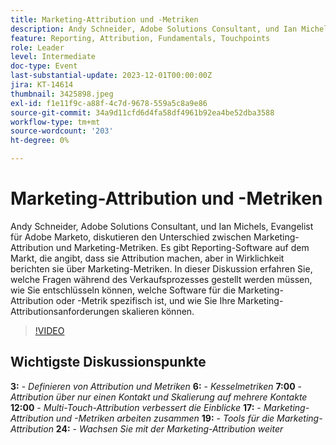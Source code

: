 ```yaml
---
title: Marketing-Attribution und -Metriken
description: Andy Schneider, Adobe Solutions Consultant, und Ian Michels, Evangelist für Adobe Marketo, diskutieren den Unterschied zwischen Marketing-Attribution und Marketing-Metriken. Es gibt Reporting-Software auf dem Markt, die angibt, dass sie Attribution machen, aber in Wirklichkeit berichten sie über Marketing-Metriken. In dieser Diskussion erfahren Sie, welche Fragen während des Verkaufsprozesses gestellt werden müssen, wie Sie entschlüsseln können, welche Software für die Marketing-Attribution oder -Metrik spezifisch ist, und wie Sie Ihre Marketing-Attributionsanforderungen skalieren können.
feature: Reporting, Attribution, Fundamentals, Touchpoints
role: Leader
level: Intermediate
doc-type: Event
last-substantial-update: 2023-12-01T00:00:00Z
jira: KT-14614
thumbnail: 3425898.jpeg
exl-id: f1e11f9c-a88f-4c7d-9678-559a5c8a9e86
source-git-commit: 34a9d11cfd6d4fa58df4961b92ea4be52dba3588
workflow-type: tm+mt
source-wordcount: '203'
ht-degree: 0%

---
```


# Marketing-Attribution und -Metriken

Andy Schneider, Adobe Solutions Consultant, und Ian Michels, Evangelist für Adobe Marketo, diskutieren den Unterschied zwischen Marketing-Attribution und Marketing-Metriken. Es gibt Reporting-Software auf dem Markt, die angibt, dass sie Attribution machen, aber in Wirklichkeit berichten sie über Marketing-Metriken. In dieser Diskussion erfahren Sie, welche Fragen während des Verkaufsprozesses gestellt werden müssen, wie Sie entschlüsseln können, welche Software für die Marketing-Attribution oder -Metrik spezifisch ist, und wie Sie Ihre Marketing-Attributionsanforderungen skalieren können.

>[!VIDEO](https://video.tv.adobe.com/v/3425898/?learn=on)

## Wichtigste Diskussionspunkte

**3:** - *Definieren von Attribution und Metriken*
**6:** - *Kesselmetriken*
**7:00** - *Attribution über nur einen Kontakt und Skalierung auf mehrere Kontakte*
**12:00** - *Multi-Touch-Attribution verbessert die Einblicke*
**17:** - *Marketing-Attribution und -Metriken arbeiten zusammen*
**19:** - *Tools für die Marketing-Attribution*
**24:** - *Wachsen Sie mit der Marketing-Attribution weiter*
